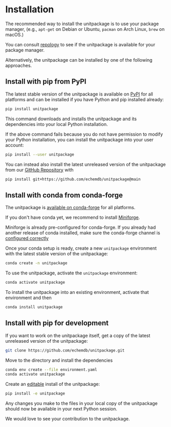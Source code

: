 Installation
============

The recommended way to install the unitpackage is to use your package manager,
(e.g., `apt-get` on Debian or Ubuntu, `pacman` on Arch Linux, `brew` on macOS.)

You can consult [repology](https://repology.org/project/python:unitpackage/packages)
to see if the unitpackage is available for your package manager.

Alternatively, the unitpackage can be installed by one of the following
approaches.

Install with pip from PyPI
--------------------------

The latest stable version of the unitpackage is available on
[PyPI](https://pypi.org/project/unitpackage/) for all platforms and can be
installed if you have Python and pip installed already:

```sh
pip install unitpackage
```

This command downloads and installs the unitpackage and its dependencies into
your local Python installation.

If the above command fails because you do not have permission to modify your
Python installation, you can install the unitpackage into your user account:

```sh
pip install --user unitpackage
```

You can instead also install the latest unreleased version of the unitpackage
from our [GitHub Repository](https://github.com/echemdb/unitpackage) with

```sh
pip install git+https://github.com/echemdb/unitpackage@main
```

Install with conda from conda-forge
-----------------------------------

The unitpackage is [available on
conda-forge](https://github.com/conda-forge/unitpackage-feedstock) for all
platforms.

If you don't have conda yet, we recommend to install
[Miniforge](https://github.com/conda-forge/miniforge#miniforge3).

Miniforge is already pre-configured for conda-forge. If you already had another
release of conda installed, make sure the conda-forge channel is
[configured correctly](https://conda-forge.org/docs/user/introduction.html#how-can-i-install-packages-from-conda-forge)

Once your conda setup is ready, create a new `unitpackage` environment with
the latest stable version of the unitpackage:

```sh
conda create -n unitpackage
```

To use the unitpackage, activate the `unitpackage` environment:

```sh
conda activate unitpackage
```

To install the unitpackage into an existing environment, activate that environment and then

```sh
conda install unitpackage
```

Install with pip for development
--------------------------------

If you want to work on the unitpackage itself, get a copy of the latest
unreleased version of the unitpackage:

```sh
git clone https://github.com/echemdb/unitpackage.git
```

Move to the directory and install the dependencies

```sh
conda env create --file environment.yaml
conda activate unitpackage
```

Create an [editable](https://pip.pypa.io/en/stable/cli/pip_install/#editable-installs) install of the unitpackage:

```sh
pip install -e unitpackage
```

Any changes you make to the files in your local copy of the unitpackage should
now be available in your next Python session.

We would love to see your contribution to the unitpackage.
